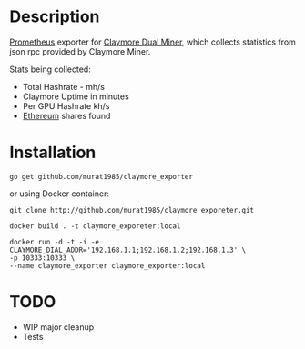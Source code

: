 # Description

[Prometheus]() exporter for [Claymore Dual Miner](https://github.com/nanopool/Claymore-Dual-Miner`), which collects statistics 
from json rpc provided by Claymore Miner. 

Stats being collected:

* Total Hashrate - mh/s
* Claymore Uptime in minutes
* Per GPU Hashrate kh/s
* [Ethereum](https://www.ethereum.org/) shares found

# Installation

```
go get github.com/murat1985/claymore_exporter
```

or using Docker container:

```
git clone http://github.com/murat1985/claymore_exporeter.git

docker build . -t claymore_exporeter:local

docker run -d -t -i -e CLAYMORE_DIAL_ADDR='192.168.1.1;192.168.1.2;192.168.1.3' \ 
-p 10333:10333 \
--name claymore_exporter claymore_exporter:local
```

# TODO

- WIP major cleanup
- Tests
